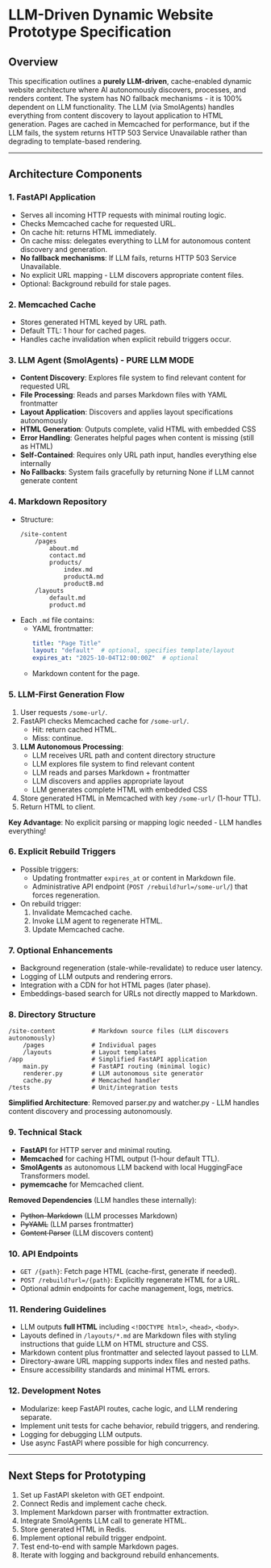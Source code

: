 # LLM-Driven Dynamic Website Prototype Specification

## Overview
This specification outlines a **purely LLM-driven**, cache-enabled dynamic website architecture where AI autonomously discovers, processes, and renders content. The system has NO fallback mechanisms - it is 100% dependent on LLM functionality. The LLM (via SmolAgents) handles everything from content discovery to layout application to HTML generation. Pages are cached in Memcached for performance, but if the LLM fails, the system returns HTTP 503 Service Unavailable rather than degrading to template-based rendering.

---

## Architecture Components

### 1. FastAPI Application
- Serves all incoming HTTP requests with minimal routing logic.
- Checks Memcached cache for requested URL.
- On cache hit: returns HTML immediately.
- On cache miss: delegates everything to LLM for autonomous content discovery and generation.
- **No fallback mechanisms**: If LLM fails, returns HTTP 503 Service Unavailable.
- No explicit URL mapping - LLM discovers appropriate content files.
- Optional: Background rebuild for stale pages.

### 2. Memcached Cache
- Stores generated HTML keyed by URL path.
- Default TTL: 1 hour for cached pages.
- Handles cache invalidation when explicit rebuild triggers occur.

### 3. LLM Agent (SmolAgents) - **PURE LLM MODE**
- **Content Discovery**: Explores file system to find relevant content for requested URL
- **File Processing**: Reads and parses Markdown files with YAML frontmatter
- **Layout Application**: Discovers and applies layout specifications autonomously
- **HTML Generation**: Outputs complete, valid HTML with embedded CSS
- **Error Handling**: Generates helpful pages when content is missing (still as HTML)
- **Self-Contained**: Requires only URL path input, handles everything else internally
- **No Fallbacks**: System fails gracefully by returning None if LLM cannot generate content

### 4. Markdown Repository
- Structure:
  ```
  /site-content
      /pages
          about.md
          contact.md
          products/
              index.md
              productA.md
              productB.md
      /layouts
          default.md
          product.md
  ```
- Each `.md` file contains:
  - YAML frontmatter:
    ```yaml
    title: "Page Title"
    layout: "default"  # optional, specifies template/layout
    expires_at: "2025-10-04T12:00:00Z"  # optional
    ```
  - Markdown content for the page.

### 5. LLM-First Generation Flow
1. User requests `/some-url/`.
2. FastAPI checks Memcached cache for `/some-url/`.
   - Hit: return cached HTML.
   - Miss: continue.
3. **LLM Autonomous Processing**:
   - LLM receives URL path and content directory structure
   - LLM explores file system to find relevant content
   - LLM reads and parses Markdown + frontmatter
   - LLM discovers and applies appropriate layout
   - LLM generates complete HTML with embedded CSS
4. Store generated HTML in Memcached with key `/some-url/` (1-hour TTL).
5. Return HTML to client.

**Key Advantage**: No explicit parsing or mapping logic needed - LLM handles everything!

### 6. Explicit Rebuild Triggers
- Possible triggers:
  - Updating frontmatter `expires_at` or content in Markdown file.
  - Administrative API endpoint (`POST /rebuild?url=/some-url/`) that forces regeneration.
- On rebuild trigger:
  1. Invalidate Memcached cache.
  2. Invoke LLM agent to regenerate HTML.
  3. Update Memcached cache.

### 7. Optional Enhancements
- Background regeneration (stale-while-revalidate) to reduce user latency.
- Logging of LLM outputs and rendering errors.
- Integration with a CDN for hot HTML pages (later phase).
- Embeddings-based search for URLs not directly mapped to Markdown.

### 8. Directory Structure
```
/site-content          # Markdown source files (LLM discovers autonomously)
    /pages             # Individual pages
    /layouts           # Layout templates
/app                   # Simplified FastAPI application
    main.py            # FastAPI routing (minimal logic)
    renderer.py        # LLM autonomous site generator
    cache.py           # Memcached handler
/tests                 # Unit/integration tests
```

**Simplified Architecture**: Removed parser.py and watcher.py - LLM handles content discovery and processing autonomously.

### 9. Technical Stack
- **FastAPI** for HTTP server and minimal routing.
- **Memcached** for caching HTML output (1-hour default TTL).
- **SmolAgents** as autonomous LLM backend with local HuggingFace Transformers model.
- **pymemcache** for Memcached client.

**Removed Dependencies** (LLM handles these internally):
- ~~Python-Markdown~~ (LLM processes Markdown)
- ~~PyYAML~~ (LLM parses frontmatter)
- ~~Content Parser~~ (LLM discovers content)

### 10. API Endpoints
- `GET /{path}`: Fetch page HTML (cache-first, generate if needed).
- `POST /rebuild?url=/{path}`: Explicitly regenerate HTML for a URL.
- Optional admin endpoints for cache management, logs, metrics.

### 11. Rendering Guidelines
- LLM outputs **full HTML** including `<!DOCTYPE html>`, `<head>`, `<body>`.
- Layouts defined in `/layouts/*.md` are Markdown files with styling instructions that guide LLM on HTML structure and CSS.
- Markdown content plus frontmatter and selected layout passed to LLM.
- Directory-aware URL mapping supports index files and nested paths.
- Ensure accessibility standards and minimal HTML errors.

### 12. Development Notes
- Modularize: keep FastAPI routes, cache logic, and LLM rendering separate.
- Implement unit tests for cache behavior, rebuild triggers, and rendering.
- Logging for debugging LLM outputs.
- Use async FastAPI where possible for high concurrency.

---

## Next Steps for Prototyping
1. Set up FastAPI skeleton with GET endpoint.
2. Connect Redis and implement cache check.
3. Implement Markdown parser with frontmatter extraction.
4. Integrate SmolAgents LLM call to generate HTML.
5. Store generated HTML in Redis.
6. Implement optional rebuild trigger endpoint.
7. Test end-to-end with sample Markdown pages.
8. Iterate with logging and background rebuild enhancements.

